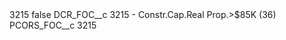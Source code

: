 <?xml version="1.0" encoding="UTF-8"?>
<CustomMetadata xmlns="http://soap.sforce.com/2006/04/metadata" xmlns:xsi="http://www.w3.org/2001/XMLSchema-instance" xmlns:xsd="http://www.w3.org/2001/XMLSchema">
    <label>3215</label>
    <protected>false</protected>
    <values>
        <field>DCR_FOC__c</field>
        <value xsi:type="xsd:string">3215 - Constr.Cap.Real Prop.&gt;$85K (36)</value>
    </values>
    <values>
        <field>PCORS_FOC__c</field>
        <value xsi:type="xsd:string">3215</value>
    </values>
</CustomMetadata>
